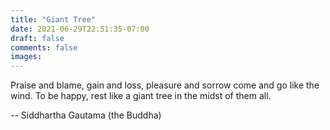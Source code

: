 ```yaml
---
title: "Giant Tree"
date: 2021-06-29T22:51:35-07:00
draft: false
comments: false
images:
---
```


Praise and blame, gain and loss, pleasure and sorrow come and go like the wind. To be happy, rest like a giant tree in the midst of them all.


-- Siddhartha Gautama (the Buddha)
